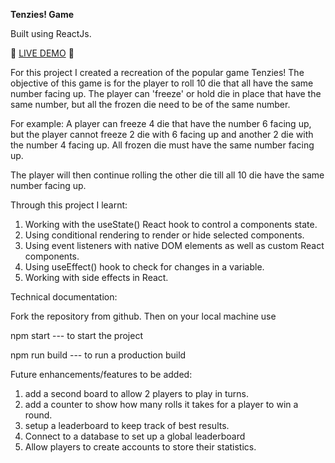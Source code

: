 <strong>Tenzies! Game</strong>

Built using ReactJs.

&#127922; <a href='https://dustydogcodex.github.io/Tenzies/'>LIVE DEMO</a> &#127922;

For this project I created a recreation of the popular game Tenzies! The objective of this game is for the player to roll 10 die that all have the same number facing up. The player can 'freeze' or hold die in place that have the same number, but all the frozen die need to be of the same number.

For example: A player can freeze 4 die that have the number 6 facing up, but the player cannot freeze 2 die with 6 facing up and another 2 die with the number 4 facing up. All frozen die must have the same number facing up.

The player will then continue rolling the other die till all 10 die have the same number facing up.

Through this project I learnt:

1) Working with the useState() React hook to control a components state.
2) Using conditional rendering to render or hide selected components. 
3) Using event listeners with native DOM elements as well as custom React components.
4) Using useEffect() hook to check for changes in a variable.
5) Working with side effects in React.

Technical documentation:

Fork the repository from github. 
Then on your local machine use

npm start     --- to start the project

npm run build --- to run a production build

Future enhancements/features to be added:

1) add a second board to allow 2 players to  play in turns.
2) add a counter to show how many rolls it takes for a player to win a round.
3) setup a leaderboard to keep track of best results.
4) Connect to a database to set up a global leaderboard
5) Allow players to create accounts to store their statistics.